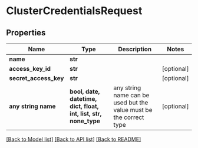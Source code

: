 # ClusterCredentialsRequest


## Properties
Name | Type | Description | Notes
------------ | ------------- | ------------- | -------------
**name** | **str** |  | 
**access_key_id** | **str** |  | [optional] 
**secret_access_key** | **str** |  | [optional] 
**any string name** | **bool, date, datetime, dict, float, int, list, str, none_type** | any string name can be used but the value must be the correct type | [optional]

[[Back to Model list]](../README.md#documentation-for-models) [[Back to API list]](../README.md#documentation-for-api-endpoints) [[Back to README]](../README.md)



